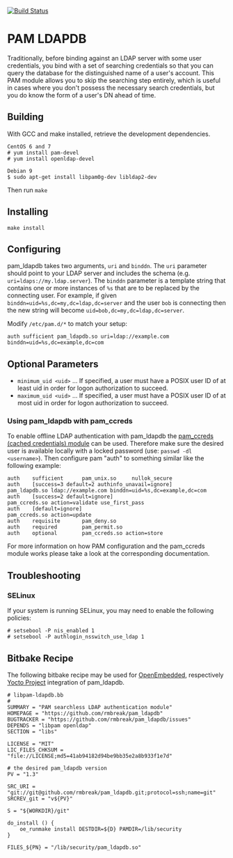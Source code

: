 [![Build Status](https://travis-ci.org/rmbreak/pam_ldapdb.svg?branch=master)](https://travis-ci.org/rmbreak/pam_ldapdb)

# PAM LDAPDB
Traditionally, before binding against an LDAP server with some user
credentials, you bind with a set of searching credentials so that you can query
the database for the distinguished name of a user's account. This PAM module
allows you to skip the searching step entirely, which is useful in cases where
you don't possess the necessary search credentials, but you do know the form of
a user's DN ahead of time.

## Building
With GCC and make installed, retrieve the development dependencies.

    CentOS 6 and 7
    # yum install pam-devel
    # yum install openldap-devel

    Debian 9
    $ sudo apt-get install libpam0g-dev libldap2-dev

Then run `make`

## Installing
`make install`

## Configuring
pam_ldapdb takes two arguments, `uri` and `binddn`. The `uri` parameter should
point to your LDAP server and includes the schema (e.g.
`uri=ldaps://my.ldap.server`). The `binddn` parameter is a template string that
contains one or more instances of `%s` that are to be replaced by the
connecting user. For example, if given `binddn=uid=%s,dc=my,dc=ldap,dc=server`
and the user `bob` is connecting then the new string will become
`uid=bob,dc=my,dc=ldap,dc=server`.

Modify `/etc/pam.d/*` to match your setup:

    auth sufficient pam_ldapdb.so uri=ldap://example.com binddn=uid=%s,dc=example,dc=com

## Optional Parameters

* `minimum_uid <uid>` ... If specified, a user must have a POSIX user ID of at least uid in order for logon authorization to succeed.
* `maximum_uid <uid>` ... If specified, a user must have a POSIX user ID of at most uid in order for logon authorization to succeed.

### Using pam_ldapdb with pam_ccreds
To enable offline LDAP authentication with pam_ldapdb the [pam_ccreds (cached
credentials) module](https://github.com/PADL/pam_ccreds) can be used. Therefore
make sure the desired user is available locally with a locked password (use:
`passwd -dl <username>`). Then configure pam "auth" to something similar like
the following example:

	auth    sufficient      pam_unix.so     nullok_secure
	auth    [success=3 default=2 authinfo_unavail=ignore]      pam_ldapdb.so ldap://example.com binddn=uid=%s,dc=example,dc=com
	auth    [success=2 default=ignore]                         pam_ccreds.so action=validate use_first_pass
	auth    [default=ignore]                                   pam_ccreds.so action=update
	auth    requisite       pam_deny.so
	auth    required        pam_permit.so
	auth    optional        pam_ccreds.so action=store

For more information on how PAM configuration and the pam_ccreds module works
please take a look at the corresponding documentation.

## Troubleshooting
### SELinux
If your system is running SELinux, you may need to enable the following policies:

    # setsebool -P nis_enabled 1
    # setsebool -P authlogin_nsswitch_use_ldap 1

## Bitbake Recipe
The following bitbake recipe may be used for [OpenEmbedded](https://www.openembedded.org),
respectively [Yocto Project](https://www.yoctoproject.org/) integration of pam_ldapdb.
```
# libpam-ldapdb.bb
#
SUMMARY = "PAM searchless LDAP authentication module"
HOMEPAGE = "https://github.com/rmbreak/pam_ldapdb"
BUGTRACKER = "https://github.com/rmbreak/pam_ldapdb/issues"
DEPENDS = "libpam openldap"
SECTION = "libs"

LICENSE = "MIT"
LIC_FILES_CHKSUM = "file://LICENSE;md5=41ab94182d94be9bb35e2a8b933f1e7d"

# the desired pam_ldapdb version
PV = "1.3"

SRC_URI = "git://git@github.com/rmbreak/pam_ldapdb.git;protocol=ssh;name=git"
SRCREV_git = "v${PV}"

S = "${WORKDIR}/git"

do_install () {
	oe_runmake install DESTDIR=${D} PAMDIR=/lib/security
}

FILES_${PN} = "/lib/security/pam_ldapdb.so"
```
